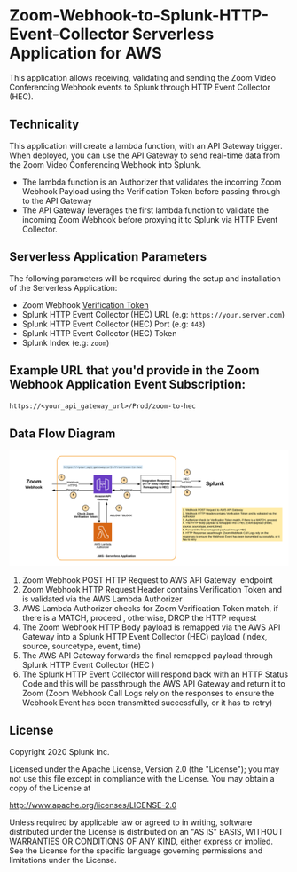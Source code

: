 # Zoom-Webhook-to-Splunk-HTTP-Event-Collector Serverless Application for AWS

This application allows receiving, validating and sending the Zoom Video Conferencing Webhook events to Splunk through HTTP Event Collector (HEC).

## Technicality

This application will create a lambda function, with an API Gateway trigger. When deployed, you can use the API Gateway to send real-time data from the Zoom Video Conferencing Webhook into Splunk. 
- The lambda function is an Authorizer that validates the incoming Zoom Webhook Payload using the Verification Token before passing through to the API Gateway
- The API Gateway leverages the first lambda function to validate the incoming Zoom Webhook before proxying it to Splunk via HTTP Event Collector.

## Serverless Application Parameters

The following parameters will be required during the setup and installation of the Serverless Application:

- Zoom Webhook [Verification Token](https://marketplace.zoom.us/docs/guides/build/webhook-only-app#features-2)
- Splunk HTTP Event Collector (HEC) URL (e.g: `https://your.server.com`)
- Splunk HTTP Event Collector (HEC) Port (e.g: `443`)
- Splunk HTTP Event Collector (HEC) Token
- Splunk Index (e.g: `zoom`)

## Example URL that you'd provide in the Zoom Webhook Application Event Subscription:

`https://<your_api_gateway_url>/Prod/zoom-to-hec`

## Data Flow Diagram

![Zoom Webhook to Splunk HEC Data Flow Diagram](./media/zoom-webhook-to-hec-dfd.png)

1. Zoom Webhook POST HTTP Request to AWS API Gateway  endpoint
2. Zoom Webhook HTTP Request Header contains Verification Token and is validated via the AWS Lambda Authorizer 
3. AWS Lambda Authorizer checks for Zoom Verification Token match, if there is a MATCH, proceed , otherwise, DROP the HTTP request
4. The Zoom Webhook HTTP Body payload is remapped via the AWS API Gateway into a Splunk HTTP Event Collector (HEC) payload (index, source, sourcetype, event, time) 
5. The AWS API Gateway forwards the final remapped payload through Splunk HTTP Event Collector (HEC )
6. The Splunk HTTP Event Collector will respond back with an HTTP Status Code and this will be passthrough the AWS API Gateway and return it to Zoom (Zoom Webhook Call Logs rely on the responses to ensure the Webhook Event has been transmitted successfully, or it has to retry)

## License

Copyright 2020 Splunk Inc.

Licensed under the Apache License, Version 2.0 (the "License");
you may not use this file except in compliance with the License.
You may obtain a copy of the License at

http://www.apache.org/licenses/LICENSE-2.0

Unless required by applicable law or agreed to in writing, software
distributed under the License is distributed on an "AS IS" BASIS,
WITHOUT WARRANTIES OR CONDITIONS OF ANY KIND, either express or implied.
See the License for the specific language governing permissions and
limitations under the License.
